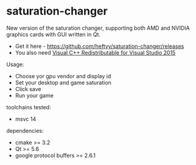# saturation-changer
New version of the saturation changer, supporting both AMD and NVIDIA graphics cards with GUI written in Qt.

* Get it here - https://github.com/heftyy/saturation-changer/releases
* You also need [Visual C++ Redistributable for Visual Studio 2015](https://www.microsoft.com/en-us/download/details.aspx?id=48145)

Usage:
* Choose yor gpu vendor and display id
* Set your desktop and game saturation
* Click save
* Run your game


toolchains tested:
* msvc 14

dependencies:
* cmake >= 3.2
* Qt >= 5.6
* google protocol buffers >= 2.6.1
